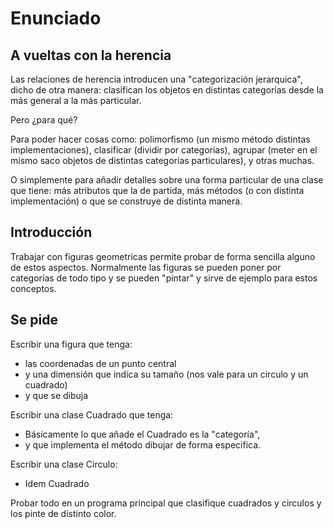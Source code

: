 
# Enunciado

## A vueltas con la herencia

Las relaciones de herencia introducen una "categorización jerarquica", 
dicho de otra manera: clasifican los objetos en distintas categorías 
desde la más general a la más particular. 

Pero ¿para qué?

Para poder hacer cosas como: polimorfismo (un mismo método distintas
implementaciones), clasificar (dividir por categorías), agrupar
(meter en el mismo saco objetos de distintas categorías particulares),
y otras muchas. 

O simplemente para añadir detalles sobre una forma particular de 
una clase que tiene: más atributos que la de partida, más métodos
(o con distinta implementación) o que se construye de distinta 
manera. 

## Introducción

Trabajar con figuras geometricas permite probar de forma sencilla
alguno de estos aspectos. Normalmente las figuras se pueden 
poner por categorías de todo tipo y se pueden "pintar" y 
sirve de ejemplo para estos conceptos.


## Se pide 

Escribir una figura que tenga:

* las coordenadas de un punto central
* y una dimensión que indica su tamaño (nos vale para un circulo y un cuadrado)
* y que se dibuja

Escribir una clase Cuadrado que tenga:

* Básicamente lo que añade el Cuadrado es la "categoría", 
* y que implementa el método dibujar de forma especifica.

Escribir una clase Circulo:

* Idem Cuadrado

Probar todo en un programa principal que clasifique cuadrados y circulos 
y los pinte de distinto color. 


